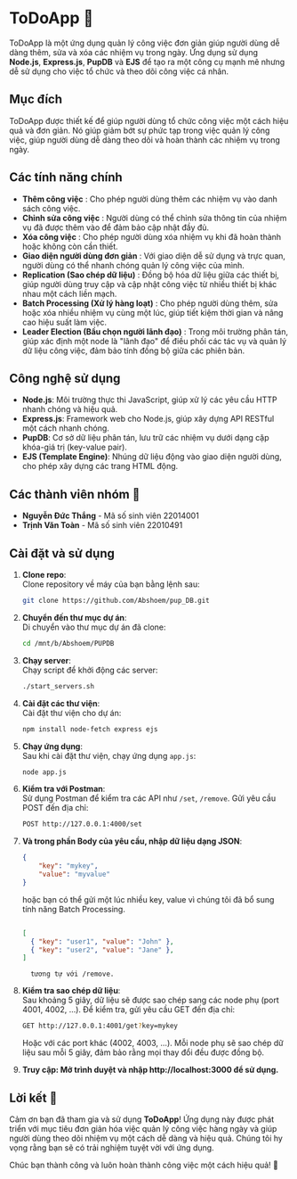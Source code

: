 
# ToDoApp 📝

ToDoApp là một ứng dụng quản lý công việc đơn giản giúp người dùng dễ dàng thêm, sửa và xóa các nhiệm vụ trong ngày. Ứng dụng sử dụng **Node.js**, **Express.js**, **PupDB** và **EJS** để tạo ra một công cụ mạnh mẽ nhưng dễ sử dụng cho việc tổ chức và theo dõi công việc cá nhân.

## Mục đích 

ToDoApp được thiết kế để giúp người dùng tổ chức công việc một cách hiệu quả và đơn giản. Nó giúp giảm bớt sự phức tạp trong việc quản lý công việc, giúp người dùng dễ dàng theo dõi và hoàn thành các nhiệm vụ trong ngày.

## Các tính năng chính 

- **Thêm công việc** : Cho phép người dùng thêm các nhiệm vụ vào danh sách công việc.
- **Chỉnh sửa công việc** : Người dùng có thể chỉnh sửa thông tin của nhiệm vụ đã được thêm vào để đảm bảo cập nhật đầy đủ.
- **Xóa công việc** : Cho phép người dùng xóa nhiệm vụ khi đã hoàn thành hoặc không còn cần thiết.
- **Giao diện người dùng đơn giản** : Với giao diện dễ sử dụng và trực quan, người dùng có thể nhanh chóng quản lý công việc của mình.
- **Replication (Sao chép dữ liệu)** : Đồng bộ hóa dữ liệu giữa các thiết bị, giúp người dùng truy cập và cập nhật công việc từ nhiều thiết bị khác nhau một cách liền mạch.
- **Batch Processing (Xử lý hàng loạt)** : Cho phép người dùng thêm, sửa hoặc xóa nhiều nhiệm vụ cùng một lúc, giúp tiết kiệm thời gian và nâng cao hiệu suất làm việc.
- **Leader Election (Bầu chọn người lãnh đạo)** : Trong môi trường phân tán, giúp xác định một node là "lãnh đạo" để điều phối các tác vụ và quản lý dữ liệu công việc, đảm bảo tính đồng bộ giữa các phiên bản.

## Công nghệ sử dụng 

- **Node.js**: Môi trường thực thi JavaScript, giúp xử lý các yêu cầu HTTP nhanh chóng và hiệu quả.
- **Express.js**: Framework web cho Node.js, giúp xây dựng API RESTful một cách nhanh chóng.
- **PupDB**: Cơ sở dữ liệu phân tán, lưu trữ các nhiệm vụ dưới dạng cặp khóa-giá trị (key-value pair).
- **EJS (Template Engine)**: Nhúng dữ liệu động vào giao diện người dùng, cho phép xây dựng các trang HTML động.

## Các thành viên nhóm 👥

- **Nguyễn Đức Thắng** - Mã số sinh viên 22014001
- **Trịnh Văn Toàn** - Mã số sinh viên 22010491

## Cài đặt và sử dụng 

1. **Clone repo**:  
   Clone repository về máy của bạn bằng lệnh sau:
   ```bash
   git clone https://github.com/Abshoem/pup_DB.git
   ```

2. **Chuyển đến thư mục dự án**:  
   Di chuyển vào thư mục dự án đã clone:
   ```bash
   cd /mnt/b/Abshoem/PUPDB
   ```

3. **Chạy server**:  
   Chạy script để khởi động các server:
   ```bash
   ./start_servers.sh
   ```

4. **Cài đặt các thư viện**:  
   Cài đặt thư viện cho dự án:
   ```bash
   npm install node-fetch express ejs
   ```

5. **Chạy ứng dụng**:  
   Sau khi cài đặt thư viện, chạy ứng dụng `app.js`:
   ```bash
   node app.js
   ```

6. **Kiểm tra với Postman**:  
   Sử dụng Postman để kiểm tra các API như `/set`, `/remove`. Gửi yêu cầu POST đến địa chỉ:
   ```bash
   POST http://127.0.0.1:4000/set
   ```

7. **Và trong phần Body của yêu cầu, nhập dữ liệu dạng JSON**:
   ```json
   {
       "key": "mykey",
       "value": "myvalue"
   }
   ```
   hoặc bạn có thể gửi một lúc nhiều key, value vì chúng tôi đã bổ sung tính năng Batch Processing.
   ```json

   [
     { "key": "user1", "value": "John" },
     { "key": "user2", "value": "Jane" },
   ]
   ```
         tương tự với /remove.

8. **Kiểm tra sao chép dữ liệu**:  
   Sau khoảng 5 giây, dữ liệu sẽ được sao chép sang các node phụ (port 4001, 4002, ...). Để kiểm tra, gửi yêu cầu GET đến địa chỉ:
   ```bash
   GET http://127.0.0.1:4001/get?key=mykey
   ```
   Hoặc với các port khác (4002, 4003, ...). Mỗi node phụ sẽ sao chép dữ liệu sau mỗi 5 giây, đảm bảo rằng mọi thay đổi đều được đồng bộ.
9. **Truy cập: Mở trình duyệt và nhập http://localhost:3000 để sử dụng.**

## Lời kết 💬

Cảm ơn bạn đã tham gia và sử dụng **ToDoApp**! Ứng dụng này được phát triển với mục tiêu đơn giản hóa việc quản lý công việc hàng ngày và giúp người dùng theo dõi nhiệm vụ một cách dễ dàng và hiệu quả. Chúng tôi hy vọng rằng bạn sẽ có trải nghiệm tuyệt vời với ứng dụng.

Chúc bạn thành công và luôn hoàn thành công việc một cách hiệu quả! 🚀

